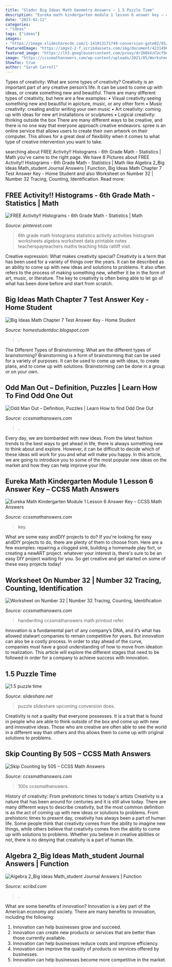 ```yaml
---
title: "Slader Big Ideas Math Geometry Answers ~ 1.5 Puzzle Time"
description: "Eureka math kindergarten module 1 lesson 6 answer key – ccss math answers"
date: "2023-02-11"
categories:
- "ideas"
tags: ["ideas"]
images:
- "https://image.slidesharecdn.com/1-141013171749-conversion-gate02/95/15-puzzle-time-1-638.jpg?cb=1413220691"
featuredImage: "https://imgv2-2-f.scribdassets.com/img/document/423149694/original/7137225aaa/1587134925?v=1"
featured_image: "https://lh3.googleusercontent.com/proxy/drZ08kVzCUcf9nhUsZBKYQrqCzOSQKBBHYtUc5todvbnF1An5WX3CogyZRczk5PlauenJW06gieAaB9GCTAVceI1m2t3zOVDqyNqiZ47PT-9-n1PvJlWep3VICC2buyB=w1200-h630-p-k-no-nu"
image: "https://ccssmathanswers.com/wp-content/uploads/2021/05/Worksheet-on-Number-Thirty-Two-1063x1536.jpg"
ShowToc: true
author: "Sarah Carroll"
---
```



Types of creativity: What are some types of creativity?
Creativity is an important part of any creative person’s life. It can be used to come up with ideas, or create something new and beautiful. There are many different types of creativity, but here are a few examples: 
• Visual creativity:seeing something new and beautiful in apicture, music, or any other form 
• Music creativity: creating and/or writing your own music 
• Art creativity: coming up with ideas for new art installations or sculptures 
• Logical creativity: thinking outside the box 
There are many different ways to be creative, and there is no one way that everyone approach creative endeavors. spree is an online service that allows users to create their own artwork on their computer. This allows for a great deal of flexibility when it comes to what type of creative intervention you want to take.

	

		
searching about FREE Activity!! Histograms - 6th Grade Math - Statistics | Math you've came to the right page. We have 8 Pictures about FREE Activity!! Histograms - 6th Grade Math - Statistics | Math like Algebra 2_Big Ideas Math_student Journal Answers | Function, Big Ideas Math Chapter 7 Test Answer Key - Home Student and also Worksheet on Number 32 | Number 32 Tracing, Counting, Identification. Read more:
		
    
## FREE Activity!! Histograms - 6th Grade Math - Statistics | Math

<img loading=lazy src="https://s-media-cache-ak0.pinimg.com/736x/82/8f/7a/828f7a1d84683b6f0c1943d0303420a3--histogram-activities-teaching-math.jpg" onerror="this.onerror=null;this.src='https://tse2.mm.bing.net/th?id=OIP.PJB4K4p4FpWG5v-ia1rpTgAAAA&amp;pid=15.1';" alt="FREE Activity!! Histograms - 6th Grade Math - Statistics | Math">

_Source: pinterest.com_

>6th grade math histograms statistics activity activities histogram worksheets algebra worksheet data printable notes teacherspayteachers maths teaching hilda ratliff visit. 

	

Creative expression: What makes creativity special?
Creativity is a term that has been used for a variety of things over the years. It can be described as an ability to come up with new ideas and solutions to problems. It also often refers to the process of making something new, whether it be in the form of art, music, or literature. The key to creativity is often being able to let go of what has been done before and start from scratch.

    
## Big Ideas Math Chapter 7 Test Answer Key - Home Student

<img loading=lazy src="https://lh3.googleusercontent.com/proxy/drZ08kVzCUcf9nhUsZBKYQrqCzOSQKBBHYtUc5todvbnF1An5WX3CogyZRczk5PlauenJW06gieAaB9GCTAVceI1m2t3zOVDqyNqiZ47PT-9-n1PvJlWep3VICC2buyB=w1200-h630-p-k-no-nu" onerror="this.onerror=null;this.src='https://tse2.mm.bing.net/th?id=OIP.WtGRkuFP3IwkHaqTgbvwPQHaEI&amp;pid=15.1';" alt="Big Ideas Math Chapter 7 Test Answer Key - Home Student">

_Source: homestudentdoc.blogspot.com_

>. 

	

The Different Types of Brainstorming: What are the different types of brainstorming?
Brainstorming is a form of brainstorming that can be used for a variety of purposes. It can be used to come up with ideas, to create plans, and to come up with solutions. Brainstorming can be done in a group or on your own.

    
## Odd Man Out – Definition, Puzzles | Learn How To Find Odd One Out

<img loading=lazy src="https://ccssmathanswers.com/wp-content/uploads/2021/05/Q5-Odd-Man-Odd.png" onerror="this.onerror=null;this.src='https://tse3.mm.bing.net/th?id=OIP.yP_SQAThUcsyuxjFk6EZsAAAAA&amp;pid=15.1';" alt="Odd Man Out – Definition, Puzzles | Learn How to find Odd One Out">

_Source: ccssmathanswers.com_

>. 

	

Every day, we are bombarded with new ideas. From the latest fashion trends to the best ways to get ahead in life, there is always something new to think about and explore. However, it can be difficult to decide which of these ideas will work for you and what will make you happy. In this article, we are going to introduce you to some of the most popular new ideas on the market and how they can help improve your life.

    
## Eureka Math Kindergarten Module 1 Lesson 6 Answer Key – CCSS Math Answers

<img loading=lazy src="https://ccssmathanswers.com/wp-content/uploads/2021/03/Eureka-Math-Kindergarten-Module-1-Lesson-6-Problem-Set-Answer-Key-1-1-266x300.png" onerror="this.onerror=null;this.src='https://tse4.mm.bing.net/th?id=OIP.6rCiBk4ASJQQTKSz-FUvbQAAAA&amp;pid=15.1';" alt="Eureka Math Kindergarten Module 1 Lesson 6 Answer Key – CCSS Math Answers">

_Source: ccssmathanswers.com_

>key. 

	

What are some easy andDIY projects to do?
If you're looking for easy andDIY projects to do, there are plenty of them to choose from. Here are a few examples: repairing a clogged sink, building a homemade play fort, or creating a newART project. whatever your interest is, there's sure to be an easy DIY project waiting for you. So get creative and get started on some of these easy projects today!

    
## Worksheet On Number 32 | Number 32 Tracing, Counting, Identification

<img loading=lazy src="https://ccssmathanswers.com/wp-content/uploads/2021/05/Worksheet-on-Number-Thirty-Two-1063x1536.jpg" onerror="this.onerror=null;this.src='https://tse1.mm.bing.net/th?id=OIP.Sw8VgWI7i3Zp3Lf4P7PoxwHaKs&amp;pid=15.1';" alt="Worksheet on Number 32 | Number 32 Tracing, Counting, Identification">

_Source: ccssmathanswers.com_

>handwriting ccssmathanswers math printout refer. 

	

Innovation is a fundamental part of any company’s DNA, and it’s what has allowed stalwart companies to remain competitive for years. But innovation can also be a costly process. In order to stay ahead of the curve, companies must have a good understanding of how to move from ideation to realization. This article will explore the different stages that need to be followed in order for a company to achieve success with innovation.

    
## 1.5 Puzzle Time

<img loading=lazy src="https://image.slidesharecdn.com/1-141013171749-conversion-gate02/95/15-puzzle-time-1-638.jpg?cb=1413220691" onerror="this.onerror=null;this.src='https://tse2.mm.bing.net/th?id=OIP.l8cOCcwajNPThwZEUOjdFAHaJl&amp;pid=15.1';" alt="1.5 puzzle time">

_Source: slideshare.net_

>puzzle slideshare upcoming conversion does. 

	

Creativity is not a quality that everyone possesses. It is a trait that is found in people who are able to think outside of the box and come up with new and innovative ideas. Those who are creative are often able to see the world in a different way than others and this allows them to come up with original solutions to problems.

    
## Skip Counting By 50S – CCSS Math Answers

<img loading=lazy src="https://ccssmathanswers.com/wp-content/uploads/2021/05/Skip-Counting-by-50s.png" onerror="this.onerror=null;this.src='https://tse2.mm.bing.net/th?id=OIP.NWre1U8LJx1rLECkpTCivwHaIP&amp;pid=15.1';" alt="Skip Counting by 50S – CCSS Math Answers">

_Source: ccssmathanswers.com_

>100s ccssmathanswers. 

	

History of creativity: From prehistoric times to today's artists
Creativity is a nature that has been around for centuries and it is still alive today. There are many different ways to describe creativity, but the most common definition is as the act of coming up with new ideas or solutions to problems. From prehistoric times to present day, creativity has always been a part of human life. Some people think that creativity comes from the ability to imagine new things, while others believe that creativity comes from the ability to come up with solutions to problems. Whether you believe in creative abilities or not, there is no denying that creativity is a part of human life.

    
## Algebra 2_Big Ideas Math_student Journal Answers | Function

<img loading=lazy src="https://imgv2-2-f.scribdassets.com/img/document/423149694/original/7137225aaa/1587134925?v=1" onerror="this.onerror=null;this.src='https://tse4.mm.bing.net/th?id=OIP.JOBGCCjaNbvRfLCD7HMGYAHaJ4&amp;pid=15.1';" alt="Algebra 2_Big Ideas Math_student Journal Answers | Function">

_Source: scribd.com_

>. 

	

What are some benefits of innovation?
Innovation is a key part of the American economy and society. There are many benefits to innovation, including the following: 
1. Innovation can help businesses grow and succeed. 
2. Innovation can create new products or services that are better than those currently available. 
3. Innovation can help businesses reduce costs and improve efficiency. 
4. Innovation can improve the quality of products or services offered by businesses. 
5. Innovation can help businesses become more competitive in the market.

